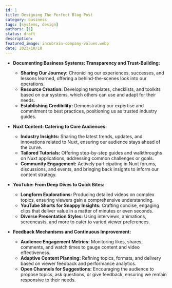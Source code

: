 ```yaml
---
id: 1
title: Designing The Perfect Blog Post
category: business
tags: [systems, design]
authors: [1]
status: draft
description: 
featured_image: incubrain-company-values.webp
date: 2023/10/18
---
```


- **Documenting Business Systems: Transparency and Trust-Building:**

  - **Sharing Our Journey:** Chronicling our experiences, successes, and lessons learned, offering a
    behind-the-scenes look into our operations.
  - **Resource Creation:** Developing templates, checklists, and toolkits based on our systems,
    which others can use and adapt for their needs.
  - **Establishing Credibility:** Demonstrating our expertise and commitment to best practices,
    positioning us as trusted industry guides.

- **Nuxt Content: Catering to Core Audiences:**

  - **Industry Insights:** Sharing the latest trends, updates, and innovations related to Nuxt,
    ensuring our audience stays ahead of the curve.
  - **Tailored Tutorials:** Offering step-by-step guides and walkthroughs on Nuxt applications,
    addressing common challenges or goals.
  - **Community Engagement:** Actively participating in Nuxt forums, discussions, and events, and
    bringing back insights to inform our content strategy.

- **YouTube: From Deep Dives to Quick Bites:**

  - **Longform Explorations:** Producing detailed videos on complex topics, ensuring viewers gain a
    comprehensive understanding.
  - **YouTube Shorts for Snappy Insights:** Crafting concise, engaging clips that deliver value in a
    matter of minutes or even seconds.
  - **Diverse Presentation Styles:** Using interviews, animations, screencasts, and more to cater to
    varied viewer preferences.

- **Feedback Mechanisms and Continuous Improvement:**
  - **Audience Engagement Metrics:** Monitoring likes, shares, comments, and watch times to gauge
    content and video effectiveness.
  - **Adaptive Content Planning:** Refining topics, formats, and delivery based on viewer feedback
    and performance analytics.
  - **Open Channels for Suggestions:** Encouraging the audience to propose topics, ask questions, or
    give feedback, ensuring we remain responsive to their needs.